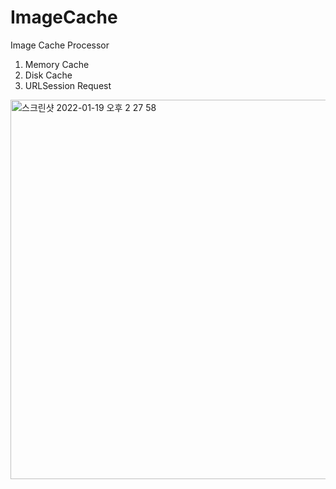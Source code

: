 # ImageCache

Image Cache Processor

1. Memory Cache
2. Disk Cache
3. URLSession Request

<img width="607" alt="스크린샷 2022-01-19 오후 2 27 58" src="https://user-images.githubusercontent.com/79497422/150069695-ea4959b1-9269-43e5-8353-03ffeb62c175.png">
